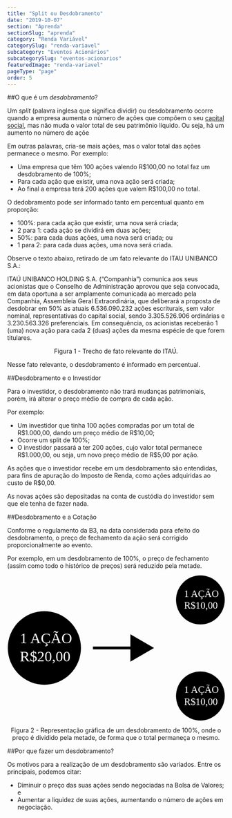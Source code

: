 ```yaml
---
title: "Split ou Desdobramento"
date: "2019-10-07"
section: "Aprenda"
sectionSlug: "aprenda"
category: "Renda Variável"
categorySlug: "renda-variavel"
subcategory: "Eventos Acionários"
subcategorySlug: "eventos-acionarios"
featuredImage: "renda-variavel"
pageType: "page"
order: 5
---
```


##O que é um *desdobramento*?

Um *split* (palavra inglesa que significa dividir) ou desdobramento ocorre quando a empresa aumenta o número de ações que compõem o seu [capital social](/renda-variavel/acoes/o-que-sao-acoes), mas não muda o valor total de seu patrimônio líquido. Ou seja, há um aumento no número de açõe

Em outras palavras, cria-se mais ações, mas o valor total das ações permanece o mesmo. Por exemplo:

- Uma empresa que têm 100 ações valendo R$100,00 no total faz um desdobramento de 100%;
- Para cada ação que existir, uma nova ação será criada;
- Ao final a empresa terá 200 ações que valem R\$100,00 no total.

O dedobramento pode ser informado tanto em percentual quanto em proporção:

- 100%: para cada ação que existir, uma nova será criada;
- 2 para 1: cada ação se dividirá em duas ações;
- 50%: para cada duas ações, uma nova será criada; ou
- 1 para 2: para cada duas ações, uma nova será criada.

Observe o texto abaixo, retirado de um fato relevante do ITAU UNIBANCO S.A.:

<div class="citacao" id="figura1">

ITAÚ UNIBANCO HOLDING S.A. (“Companhia”) comunica aos seus acionistas que o Conselho de Administração aprovou que seja convocada, em data oportuna a ser amplamente comunicada ao mercado pela Companhia, Assembleia Geral Extraordinária, que deliberará a proposta de desdobrar em 50% as atuais 6.536.090.232 ações escriturais, sem valor nominal, representativas do capital social, sendo 3.305.526.906 ordinárias e 3.230.563.326 preferenciais. Em consequência, os acionistas receberão 1 (uma) nova ação para cada 2 (duas) ações da mesma espécie de que forem titulares.

</div>

<p class="legenda" style="text-align:center;">Figura 1 - Trecho de fato relevante do ITAÚ.</p>

Nesse fato relevante, o desdobramento é informado em percentual.

##Desdobramento e o Investidor

Para o investidor, o desdobramento não trará mudanças patrimoniais, porém, irá alterar o preço médio de compra de cada ação.

Por exemplo:

- Um investidor que tinha 100 ações compradas por um total de R\$1.000,00, dando um preço médio de R\$10,00;
- Ocorre um split de 100%;
- O investidor passará a ter 200 ações, cujo valor total permanece R\$1.000,00, ou seja, um novo preço médio de R\$5,00 por ação.

As ações que o investidor recebe em um desdobramento são entendidas, para fins de apuração do Imposto de Renda, como ações adquiridas ao custo de R\$0,00.

As novas ações são depositadas na conta de custódia do investidor sem que ele tenha de fazer nada.

##Desdobramento e a Cotação

Conforme o regulamento da B3, na data considerada para efeito do desdobramento, o preço de fechamento da ação será corrigido proporcionalmente ao evento.

Por exemplo, em um desdobramento de 100%, o preço de fechamento (assim como todo o histórico de preços) será reduzido pela metade.

<div style="text-align:center;">

<svg viewBox="0 0 600 400" class="svg-vertical-limit" preserveAspectRatio="xMidYMax meet" id="figura2">
<style type="text/css">
	.st0-desdobramento{fill:#FFFFFF;}
	.st1-desdobramento{font-family:'MyriadPro-Regular';}
	.st2-desdobramento{font-size:27.2005px;}
	.st3-desdobramento{font-size:40.8008px;}
</style>
<g>
	<ellipse cx="532.8" cy="67.6" rx="67.2" ry="67.6"/>
	<text transform="matrix(1 0 0 1 487.7383 59.2869)"><tspan x="0" y="0" class="st0-desdobramento st1-desdobramento st2-desdobramento">1 AÇÃO</tspan><tspan x="0" y="32.6" class="st0-desdobramento st1-desdobramento st2-desdobramento">R$10,00</tspan></text>
</g>
<g>
	<ellipse cx="532.8" cy="332.4" rx="67.2" ry="67.6"/>
	<text transform="matrix(1 0 0 1 487.7383 324.0396)"><tspan x="0" y="0" class="st0-desdobramento st1-desdobramento st2-desdobramento">1 AÇÃO</tspan><tspan x="0" y="32.6" class="st0-desdobramento st1-desdobramento st2-desdobramento">R$10,00</tspan></text>
</g>
<g>
	<ellipse cx="102.4" cy="200" rx="100.9" ry="101.4"/>
	<text transform="matrix(1 0 0 1 34.8457 187.4945)"><tspan x="0" y="0" class="st0-desdobramento st1-desdobramento st3-desdobramento">1 AÇÃO</tspan><tspan x="0" y="49" class="st0-desdobramento st1-desdobramento st3-desdobramento">R$20,00</tspan></text>
</g>
<polygon points="404.9,200 339.7,162.3 339.7,196.2 236.4,196.2 236.4,203.8 339.7,203.8 339.7,237.7 "/>
<rect x="-25.3" y="552" style="fill:none;" width="2.7" height="42.7"/>
</svg>

</div>

<p class="legenda" style="text-align:center;">Figura 2 - Representação gráfica de um desdobramento de 100%, onde o preço é dividido pela metade, de forma que o total permaneça o mesmo.</p>


##Por que fazer um desdobramento?

Os motivos para a realização de um desdobramento são variados. Entre os principais, podemos citar:

- Diminuir o preço das suas ações sendo negociadas na Bolsa de Valores; e
- Aumentar a liquidez de suas ações, aumentando o número de ações em negociação.
